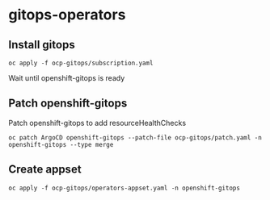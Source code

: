# gitops-operators

## Install gitops

```
oc apply -f ocp-gitops/subscription.yaml
```

Wait until openshift-gitops is ready

## Patch openshift-gitops
Patch openshift-gitops to add resourceHealthChecks

```
oc patch ArgoCD openshift-gitops --patch-file ocp-gitops/patch.yaml -n openshift-gitops --type merge
```

## Create appset

```
oc apply -f ocp-gitops/operators-appset.yaml -n openshift-gitops
```